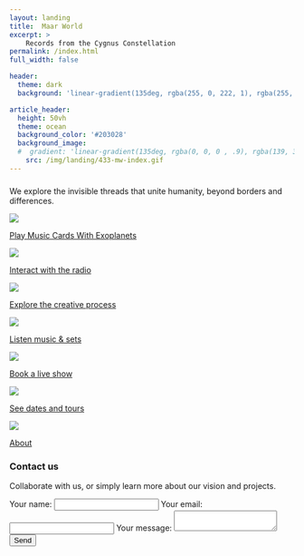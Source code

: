 ```yaml
---
layout: landing
title:  Maar World
excerpt: >
    Records from the Cygnus Constellation
permalink: /index.html
full_width: false

header:
  theme: dark
  background: 'linear-gradient(135deg, rgba(255, 0, 222, 1), rgba(255, 0, 0, .5),)'

article_header:
  height: 50vh
  theme: ocean
  background_color: '#203028' 
  background_image:
  #  gradient: 'linear-gradient(135deg, rgba(0, 0, 0 , .9), rgba(139, 34, 139, .9))'
    src: /img/landing/433-mw-index.gif
---
```


<div class="p-5"></div>


<div class="hero hero--center hero--bordered hero-example--linear-gradient">
  <div class="hero__content">
    <h3></h3>
    <p class="white">We explore the invisible threads that unite humanity, beyond borders and differences.</p>
  </div>
</div>

<div class="p-5"></div>

  <div class="cell cell--12">
      <a href="https://collect.maar.world/">
        <div class="card card--clickable">
          <div class="card__image">
            <img class="image" src="/img/landing/2_collect.jpeg"/>
          </div>
          <div class="card__content">
            <p>Play Music Cards With Exoplanets</p>
          </div>
        </div>
      </a>
</div>


<div class="p-5"></div>



<div class="cards-container">
  <div class="grid grid--p-3">
    <!-- First Item -->
    <div class="cell cell--12 cell--lg-4 content">
            <a href="/radio">
        <div class="card card--clickable">
          <div class="card__image">
            <img class="image" src="/img/landing/4_radio.jpeg"/>
          </div>
          <div class="card__content">
            <p>Interact with the radio</p>
          </div>
        </div>
      </a>
    </div>
    <!-- Second Item -->
    <div class="cell cell--12 cell--lg-4 content">
          <a href="/lab">
        <div class="card card--clickable">
          <div class="card__image">
            <img class="image" src="/img/landing/1_lab.jpeg"/>
          </div>
          <div class="card__content">
            <p>Explore the creative process</p>
          </div>
        </div>
      </a>
    </div>
    <!-- Third Item -->
    <div class="cell cell--12 cell--lg-4 content">
      <a href="/music">
        <div class="card card--clickable">
          <div class="card__image">
            <img class="image" src="/img/landing/5_music.jpeg"/>
          </div>
          <div class="card__content">
            <p>Listen music & sets</p>
          </div>
        </div>
      </a>
    </div>
    <!-- Fourth Item -->
    <div class="cell cell--12 cell--lg-4 content">
          <a href="/bookings">
        <div class="card card--clickable">
          <div class="card__image">
            <img class="image" src="/img/landing/6_bookings.jpeg"/>
          </div>
          <div class="card__content">
            <p>Book a live show</p>
          </div>
        </div>
      </a>
    </div>
    <!-- Fifth Item -->
    <div class="cell cell--12 cell--lg-4 content">
            <a href="/landings">
        <div class="card card--clickable">
          <div class="card__image">
            <img class="image" src="/img/landing/3_landing.jpeg"/>
          </div>
          <div class="card__content">
            <p>See dates and tours</p>
          </div>
        </div>
      </a>
    </div>
    <!-- Sixth Item -->
    <div class="cell cell--12 cell--lg-4 content">
      <a href="/bookings">
        <div class="card card--clickable">
          <div class="card__image">
            <img class="image" src="/img/landing/7_about.jpeg"/>
          </div>
          <div class="card__content">
            <p>About</p>
          </div>
        </div>
      </a>
    </div>
  </div>
</div>

<div class="p-5"></div>
<div class="p-5"></div>



<div class="form-container">
  <h3>Contact us</h3>
  <p>Collaborate with us, or simply learn more about our vision and projects.</p>
  
  <form
    action="https://formspree.io/f/mqkrdkde"
    method="POST"
    class="contact-form"
  >
    <label>
      Your name:
      <input type="text" name="name" required>
    </label>
    <label>
      Your email:
      <input type="email" name="email" required>
    </label>
    <label>
      Your message:
      <textarea name="message" required></textarea>
    </label>
    <button type="submit">Send</button>
  </form>
</div>

<div class="p-5"></div>
